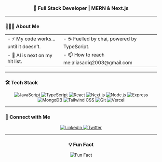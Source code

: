 <h3 align="center">🚀 Full Stack Developer | MERN & Next.js</h3>

---

### 👨🏻‍💻 **About Me**
<div align="center">
  <table>
    <tr>
      <td>
        - ⚡ My code works…until it doesn’t. 
      </td>
      <td>
           - ☕ Fuelled by chai, powered by TypeScript.  
      </td>
    </tr>
    <tr>
    <td>
    - 🤖 AI is next on my hit list.  
    </td>
    <td>
     - 📫 How to reach me:aliasadiq2003@gmail.com 
    </td>
    </tr>
  </table>
</div>

---

### 🛠️ **Tech Stack**
<div align="center">
  <img src="https://img.shields.io/badge/-JavaScript-000000?style=for-the-badge&logo=javascript&logoColor=white" alt="JavaScript">
  <img src="https://img.shields.io/badge/-TypeScript-000000?style=for-the-badge&logo=typescript&logoColor=white" alt="TypeScript">
  <img src="https://img.shields.io/badge/-React-000000?style=for-the-badge&logo=react&logoColor=white" alt="React">
  <img src="https://img.shields.io/badge/-Next.js-000000?style=for-the-badge&logo=next.js&logoColor=white" alt="Next.js">
  <img src="https://img.shields.io/badge/-Node.js-000000?style=for-the-badge&logo=node.js&logoColor=white" alt="Node.js">
  <img src="https://img.shields.io/badge/-Express-000000?style=for-the-badge&logo=express&logoColor=white" alt="Express">
  <img src="https://img.shields.io/badge/-MongoDB-000000?style=for-the-badge&logo=mongodb&logoColor=white" alt="MongoDB">
  <img src="https://img.shields.io/badge/-Tailwind_CSS-000000?style=for-the-badge&logo=tailwind-css&logoColor=white" alt="Tailwind CSS">
  <img src="https://img.shields.io/badge/-Git-000000?style=for-the-badge&logo=git&logoColor=white" alt="Git">
  <img src="https://img.shields.io/badge/-Vercel-000000?style=for-the-badge&logo=vercel&logoColor=white" alt="Vercel">
</div>

---


### 🔗 **Connect with Me**
<div align="center">
  <a href="https://www.linkedin.com/in/aliasadiq">
    <img src="https://img.shields.io/badge/-LinkedIn-0A66C2?style=for-the-badge&logo=linkedin&logoColor=white" alt="LinkedIn">
  </a>
  <a href="https://twitter.com/aliasadiqcode">
    <img src="https://img.shields.io/badge/-Twitter-1DA1F2?style=for-the-badge&logo=twitter&logoColor=white" alt="Twitter">
  </a>

---

### 💡 **Fun Fact**
<div align="center">
  <img src="https://readme-typing-svg.demolab.com?font=Fira+Code&pause=1000&color=FF7139&width=600&lines=I+once+spent+3+hours+debugging...;...only+to+realize+I+forgot+to+save+the+file.+🫠" alt="Fun Fact">
</div>



